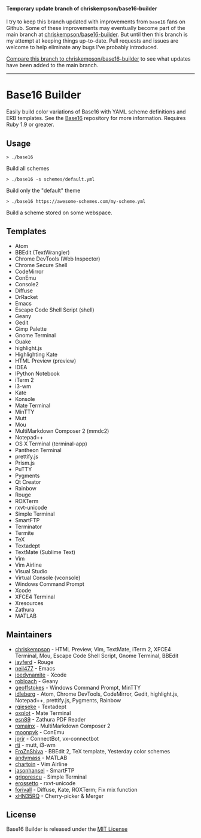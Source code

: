 #### Temporary update branch of chriskempson/base16-builder

I try to keep this branch updated with improvements from `base16` fans on Github. Some of these improvements may eventually become part of the main branch at [chriskempson/base16-builder](https://github.com/chriskempson/base16-builder). But until then this branch is my attempt at keeping things up-to-date. Pull requests and issues are welcome to help eliminate any bugs I've probably introduced.

[Compare this branch to chriskempson/base16-builder](https://github.com/chriskempson/base16-builder/compare/master...xHN35RQ:master) to see what updates have been added to the main branch.

---

# Base16 Builder
Easily build color variations of Base16 with YAML scheme definitions and ERB templates.
See the [Base16](https://github.com/chriskempson/base16) repository for more information.
Requires Ruby 1.9 or greater.

## Usage
    > ./base16
Build all schemes

    > ./base16 -s schemes/default.yml
Build only the "default" theme

    > ./base16 https://awesome-schemes.com/my-scheme.yml
Build a scheme stored on some webspace.

## Templates
* Atom
* BBEdit (TextWrangler)
* Chrome DevTools (Web Inspector)
* Chrome Secure Shell
* CodeMirror
* ConEmu
* Console2
* Diffuse
* DrRacket
* Emacs
* Escape Code Shell Script (shell)
* Geany
* Gedit
* Gimp Palette
* Gnome Terminal
* Guake
* highlight.js
* Highlighting Kate
* HTML Preview (preview)
* IDEA
* IPython Notebook
* iTerm 2
* i3-wm
* Kate
* Konsole
* Mate Terminal
* MinTTY
* Mutt
* Mou
* MultiMarkdown Composer 2 (mmdc2)
* Notepad++
* OS X Terminal (terminal-app)
* Pantheon Terminal
* prettify.js
* Prism.js
* PuTTY
* Pygments
* Qt Creator
* Rainbow
* Rouge
* ROXTerm
* rxvt-unicode
* Simple Terminal
* SmartFTP
* Terminator
* Termite
* TeX
* Textadept
* TextMate (Sublime Text)
* Vim
* Vim Airline
* Visual Studio
* Virtual Console (vconsole)
* Windows Command Prompt
* Xcode
* XFCE4 Terminal
* Xresources
* Zathura
* MATLAB

## Maintainers
* [chriskempson](https://github.com/chriskempson) - HTML Preview, Vim, TextMate, iTerm 2, XFCE4 Terminal, Mou, Escape Code Shell Script, Gnome Terminal, BBEdit
* [jayferd](https://github.com/jayferd) - Rouge
* [neil477](https://github.com/neil477) - Emacs
* [joedynamite](https://github.com/joedynamite) - Xcode
* [robloach](https://github.com/robloach) - Geany
* [geoffstokes](https://github.com/geoffstokes) - Windows Command Prompt, MinTTY
* [idleberg](https://github.com/idleberg) - Atom, Chrome DevTools, CodeMirror, Gedit, highlight.js, Notepad++, prettify.js, Pygments, Rainbow
* [rgieseke](https://github.com/rgieseke) - Textadept
* [oxplot](https://github.com/oxplot) - Mate Terminal
* [esn89](https://github.com/esn89) - Zathura PDF Reader
* [romainx](https://github.com/romainx) - MultiMarkdown Composer 2
* [moonpyk](https://github.com/moonpyk) - ConEmu
* [jprjr](https://github.com/jprjr) - ConnectBot, vx-connectbot
* [rti](https://github.com/rti) - mutt, i3-wm 
* [FroZnShiva](https://github.com/FroZnShiva) - BBEdit 2, TeX template, Yesterday color schemes 
* [andymass](https://github.com/andymass) - MATLAB
* [chartoin](https://github.com/chartoin) - Vim Airline
* [jasonhansel](https://github.com/jasonhansel) - SmartFTP 
* [grigorescu](https://github.com/grigorescu) - Simple Terminal 
* [erossetto](https://github.com/erossetto) - rxvt-unicode
* [forivall](https://github.com/forivall) - Diffuse, Kate, ROXTerm; Fix mix function
* [xHN35RQ](https://github.com/xHN35RQ) - Cherry-picker & Merger

## License
Base16 Builder is released under the [MIT License](https://github.com/chriskempson/base16-builder/blob/master/LICENSE.md)
